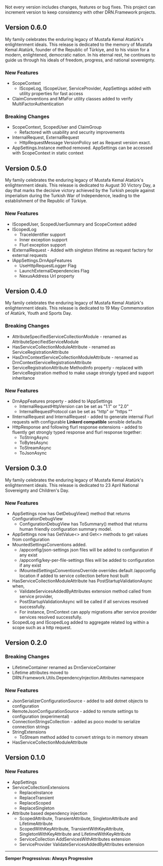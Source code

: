 Not every version includes changes, features or bug fixes. This project can increment version to keep consistency with other DRN.Framework projects.  

## Version 0.6.0

My family celebrates the enduring legacy of Mustafa Kemal Atatürk's enlightenment ideals. This release is dedicated to the memory of Mustafa Kemal Atatürk, founder of the Republic of Türkiye, and to his vision for a modern, enlightened, democratic nation. In his eternal rest, he continues to guide us through his ideals of freedom, progress, and national sovereignty.

### New Features

* ScopeContext
  * IScopeLog, IScopeUser, ServiceProvider, AppSettings added with utility properties for fast access
* ClaimConventions and MfaFor utility classes added to verify MultiFactorAuthentication

### Breaking Changes
* ScopeContext, ScopedUser and ClaimGroup
  * Refactored with usability and security improvements
* InternalRequest, ExternalRequest
  * HttpRequestMessage VersionPolicy set as Request version exact.
* AppSettings.Instance method removed. AppSettings can be accessed with ScopeContext in static context 

## Version 0.5.0

My family celebrates the enduring legacy of Mustafa Kemal Atatürk's enlightenment ideals. This release is dedicated to August 30 Victory Day, a day that marks the decisive victory achieved by the Turkish people against imperialism during the Turkish War of Independence, leading to the establishment of the Republic of Türkiye.

### New Features

* IScopedUser, ScopedUserSummary and ScopeContext added
* IScopedLog
  * TraceIdentifier support
  * Inner exception support 
  * Flurl exception support
* IExternalRequest - Added with singleton lifetime as request factory for external requests
* IAppSettings.DrnAppFeatures 
  * UseHttpRequestLogger Flag
  * LaunchExternalDependencies Flag
  * NexusAddress Url property

## Version 0.4.0

My family celebrates the enduring legacy of Mustafa Kemal Atatürk's enlightenment ideals. This release is dedicated to 19 May Commemoration of Atatürk, Youth and Sports Day.

### Breaking Changes

* AttributeSpecifiedServiceCollectionModule - renamed as AttributeSpecifiedServiceModule
* HasServiceCollectionModuleAttribute - renamed as ServiceRegistrationAttribute
* HasDrnContextServiceCollectionModuleAttribute - renamed as DrnContextServiceRegistrationAttribute
* ServiceRegistrationAttribute MethodInfo property - replaced with ServiceRegistration method to make usage strongly typed and support inheritance

### New Features

* DrnAppFeatures property - added to IAppSettings
  * InternalRequestHttpVersion can be set as "1.1" or "2.0"
  * InternalRequestProtocol can be set as "http" or "https ""
* IInternalRequest and InternalRequest -  added to generate internal Flurl requests with configurable **Linkerd compatible** sensible defaults
* HttpResponse and following flurl response extensions -  added to fluently get strongly typed response and flurl response together:
  * ToStringAsync
  * ToBytesAsync
  * ToStreamAsync
  * ToJsonAsync<TResponse>

## Version 0.3.0

My family celebrates the enduring legacy of Mustafa Kemal Atatürk's enlightenment ideals. This release is dedicated to 23 April National Sovereignty and Children's Day.

### New Features
* AppSettings now has GetDebugView() method that returns ConfigurationDebugView
  * ConfigurationDebugView has ToSummary() method that returns human friendly configuration summary model.
* AppSettings now has GetValue<> and Get<> methods to get values from configuration
* MountedSettingsConventions added.
  * /appconfig/json-settings json files will be added to configuration if any exist
  * /appconfig/key-per-file-settings files will be added to configuration if any exist
  * IMountedSettingsConventionsOverride overrides default /appconfig location if added to service collection before host built
* HasServiceCollectionModuleAttribute has PostStartupValidationAsync when,
  * ValidateServicesAddedByAttributes extension method called from service provider,
  * PostStartupValidationAsync will be called if all services resolved successfully.
  * For instance, DrnContext can apply migrations after service provider services resolved successfully.
* ScopedLog and IScopedLog added to aggregate related log within a scope such as a http request.

## Version 0.2.0

### Breaking Changes

* LifetimeContainer renamed as DrnServiceContainer
* Lifetime attributes moved to DRN.Framework.Utils.DependencyInjection.Attributes namespace

### New Features

* JsonSerializerConfigurationSource - added to add dotnet objects to configuration
* RemoteJsonConfigurationSource - added to remote settings to configuration (experimental)
* ConnectionStringsCollection - added as poco model to serialize connection strings
* StringExtensions
  * ToStream method added to convert strings to in memory stream
* HasServiceCollectionModuleAttribute

## Version 0.1.0

### New Features

* AppSettings
* ServiceCollectionExtensions
  * ReplaceInstance
  * ReplaceTransient
  * ReplaceScoped
  * ReplaceSingleton
* Attribute based dependency injection
  * ScopedAttribute, TransientAttribute, SingletonAttribute and LifetimeAttribute
  * ScopedWithKeyAttribute, TransientWithKeyAttribute, SingletonWithKeyAttribute and LifetimeWithKeyAttribute
  * ServiceCollection AddServicesWithAttributes extension
  * ServiceProvider ValidateServicesAddedByAttributes extension

---

**Semper Progressivus: Always Progressive**